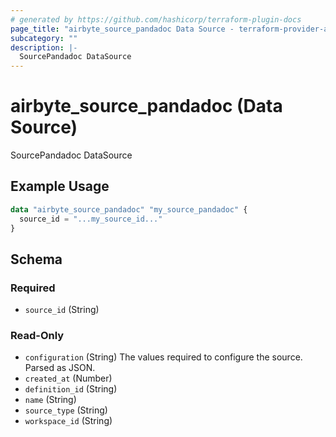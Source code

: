 ```yaml
---
# generated by https://github.com/hashicorp/terraform-plugin-docs
page_title: "airbyte_source_pandadoc Data Source - terraform-provider-airbyte"
subcategory: ""
description: |-
  SourcePandadoc DataSource
---
```


# airbyte_source_pandadoc (Data Source)

SourcePandadoc DataSource

## Example Usage

```terraform
data "airbyte_source_pandadoc" "my_source_pandadoc" {
  source_id = "...my_source_id..."
}
```

<!-- schema generated by tfplugindocs -->
## Schema

### Required

- `source_id` (String)

### Read-Only

- `configuration` (String) The values required to configure the source. Parsed as JSON.
- `created_at` (Number)
- `definition_id` (String)
- `name` (String)
- `source_type` (String)
- `workspace_id` (String)
